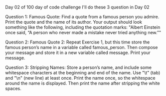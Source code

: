 Day 02 of 100 day of code challenge 
I'll do these 3 question in Day 02

Question 1: Famous Quote: Find a quote from a famous person you admire. Print the quote and the name of its author. Your output should look something like the following, including the quotation marks:
"Albert Einstein once said, “A person who never made a mistake never tried anything new.”"

Question 2: Famous Quote 2: Repeat Exercise 1, but this time store the famous person’s name in a variable called famous_person. Then compose your message and store it in a new variable called message. Print your message.

Question 3: Stripping Names: Store a person’s name, and include some whitespace characters at the beginning and end of the name. Use "\t" (tab) and "\n" (new line) at least once. Print the name once, so the whitespace around the name is displayed. Then print the name after stripping the white spaces.
